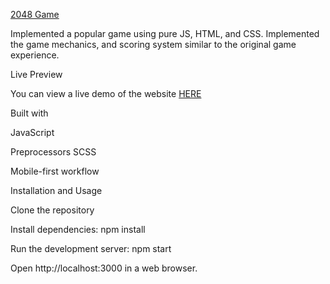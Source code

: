 [2048 Game](https://github.com/SamirMamedov1010/2048-game/tree/master)

Implemented a popular game using pure JS, HTML, and CSS. Implemented the game mechanics, and scoring system similar to the original game experience.

Live Preview

You can view a live demo of the website [HERE](https://samirmamedov1010.github.io/2048-game/)

Built with

JavaScript

Preprocessors SCSS

Mobile-first workflow

Installation and Usage

Clone the repository

Install dependencies: npm install

Run the development server: npm start

Open http://localhost:3000 in a web browser.
